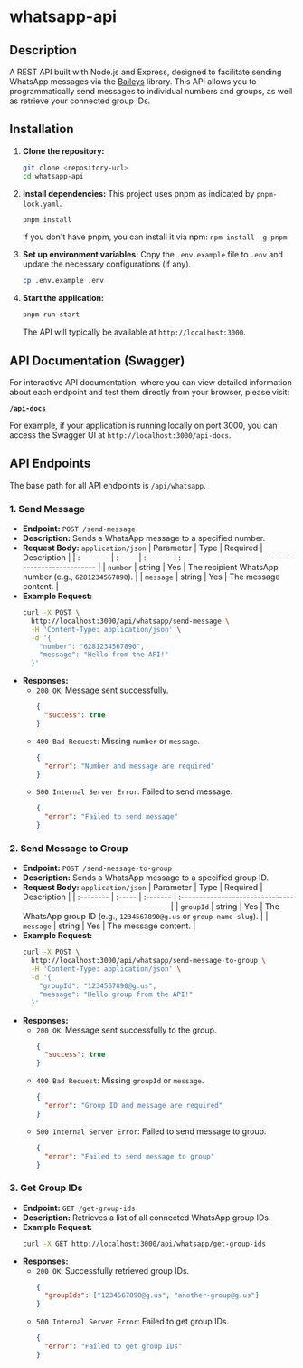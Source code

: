 # whatsapp-api

## Description
A REST API built with Node.js and Express, designed to facilitate sending WhatsApp messages via the [Baileys](https://github.com/WhiskeySockets/Baileys) library. This API allows you to programmatically send messages to individual numbers and groups, as well as retrieve your connected group IDs.

## Installation

1.  **Clone the repository:**
    ```bash
    git clone <repository-url>
    cd whatsapp-api
    ```

2.  **Install dependencies:**
    This project uses pnpm as indicated by `pnpm-lock.yaml`.
    ```bash
    pnpm install
    ```
    If you don't have pnpm, you can install it via npm: `npm install -g pnpm`

3.  **Set up environment variables:**
    Copy the `.env.example` file to `.env` and update the necessary configurations (if any).
    ```bash
    cp .env.example .env
    ```

4.  **Start the application:**
    ```bash
    pnpm run start
    ```
    The API will typically be available at `http://localhost:3000`.

## API Documentation (Swagger)

For interactive API documentation, where you can view detailed information about each endpoint and test them directly from your browser, please visit:

**`/api-docs`**

For example, if your application is running locally on port 3000, you can access the Swagger UI at `http://localhost:3000/api-docs`.

## API Endpoints

The base path for all API endpoints is `/api/whatsapp`.

### 1. Send Message

*   **Endpoint:** `POST /send-message`
*   **Description:** Sends a WhatsApp message to a specified number.
*   **Request Body:** `application/json`
    | Parameter | Type   | Required | Description                                          |
    | :-------- | :----- | :------- | :--------------------------------------------------- |
    | `number`  | string | Yes      | The recipient WhatsApp number (e.g., `6281234567890`). |
    | `message` | string | Yes      | The message content.                                 |
*   **Example Request:**
    ```bash
    curl -X POST \
      http://localhost:3000/api/whatsapp/send-message \
      -H 'Content-Type: application/json' \
      -d '{
        "number": "6281234567890",
        "message": "Hello from the API!"
      }'
    ```
*   **Responses:**
    *   `200 OK`: Message sent successfully.
        ```json
        {
          "success": true
        }
        ```
    *   `400 Bad Request`: Missing `number` or `message`.
        ```json
        {
          "error": "Number and message are required"
        }
        ```
    *   `500 Internal Server Error`: Failed to send message.
        ```json
        {
          "error": "Failed to send message"
        }
        ```

### 2. Send Message to Group

*   **Endpoint:** `POST /send-message-to-group`
*   **Description:** Sends a WhatsApp message to a specified group ID.
*   **Request Body:** `application/json`
    | Parameter | Type   | Required | Description                                                              |
    | :-------- | :----- | :------- | :----------------------------------------------------------------------- |
    | `groupId` | string | Yes      | The WhatsApp group ID (e.g., `1234567890@g.us` or `group-name-slug`). |
    | `message` | string | Yes      | The message content.                                                     |
*   **Example Request:**
    ```bash
    curl -X POST \
      http://localhost:3000/api/whatsapp/send-message-to-group \
      -H 'Content-Type: application/json' \
      -d '{
        "groupId": "1234567890@g.us",
        "message": "Hello group from the API!"
      }'
    ```
*   **Responses:**
    *   `200 OK`: Message sent successfully to the group.
        ```json
        {
          "success": true
        }
        ```
    *   `400 Bad Request`: Missing `groupId` or `message`.
        ```json
        {
          "error": "Group ID and message are required"
        }
        ```
    *   `500 Internal Server Error`: Failed to send message to group.
        ```json
        {
          "error": "Failed to send message to group"
        }
        ```

### 3. Get Group IDs

*   **Endpoint:** `GET /get-group-ids`
*   **Description:** Retrieves a list of all connected WhatsApp group IDs.
*   **Example Request:**
    ```bash
    curl -X GET http://localhost:3000/api/whatsapp/get-group-ids
    ```
*   **Responses:**
    *   `200 OK`: Successfully retrieved group IDs.
        ```json
        {
          "groupIds": ["1234567890@g.us", "another-group@g.us"]
        }
        ```
    *   `500 Internal Server Error`: Failed to get group IDs.
        ```json
        {
          "error": "Failed to get group IDs"
        }
        ```
